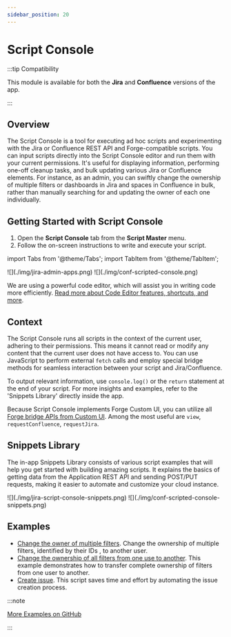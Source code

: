 ```yaml
---
sidebar_position: 20
---
```


# Script Console

:::tip Compatibility

This module is available for both the **Jira** and **Confluence** versions of the app.

:::


## Overview

The Script Console is a tool for executing ad hoc scripts and experimenting with the Jira or Confluence REST API and Forge-compatible scripts. You can input scripts directly into the Script Console editor and run them with your current permissions. It's useful for displaying information, performing one-off cleanup tasks, and bulk updating various Jira or Confluence elements. For instance, as an admin, you can swiftly change the ownership of multiple filters or dashboards in Jira and spaces in Confluence in bulk, rather than manually searching for and updating the owner of each one individually.


## Getting Started with Script Console

1. Open the **Script Console** tab from the **Script Master** menu.
2. Follow the on-screen instructions to write and execute your script.


import Tabs from '@theme/Tabs';
import TabItem from '@theme/TabItem';

<Tabs>
  <TabItem value="jira" label="In Jira version" default>
    ![](./img/jira-admin-apps.png)
  </TabItem>
  <TabItem value="conf" label="In Confluence version">
    ![](./img/conf-scripted-console.png)
  </TabItem>
</Tabs>


We are using a powerful code editor, which will assist you in writing code more efficiently. [Read more about Code Editor features, shortcuts, and more](../editor.md).


## Context

The Script Console runs all scripts in the context of the current user, adhering to their permissions. This means it cannot read or modify any content that the current user does not have access to. You can use JavaScript to perform external `fetch` calls and employ special bridge methods for seamless interaction between your script and Jira/Confluence.

To output relevant information, use `console.log()` or the `return` statement at the end of your script. For more insights and examples, refer to the 'Snippets Library' directly inside the app.

Because Script Console implements Forge Custom UI, you can utilize all [Forge bridge APIs from Custom UI](../forge-bridge-front.md). Among the most useful are `view`, `requestConfluence`, `requestJira`.


## Snippets Library

The in-app Snippets Library consists of various script examples that will help you get started with building amazing scripts. It explains the basics of getting data from the Application REST API and sending POST/PUT requests, making it easier to automate and customize your cloud instance.


<Tabs>
  <TabItem value="jira" label="In Jira version" default>
    ![](./img/jira-script-console-snippets.png)
  </TabItem>
  <TabItem value="conf" label="In Confluence version">
    ![](./img/conf-scripted-console-snippets.png)
  </TabItem>
</Tabs>


## Examples

- [Change the owner of multiple filters](./example-change-filters-owner.md). Change the ownership of multiple filters, identified by their IDs , to another user.
- [Change the ownership of all filters from one use to another](./example-transfer-filters-ownership.md). This example demonstrates how to transfer complete ownership of filters from one user to another.
- [Create issue](./example-create-issue.md). This script saves time and effort by automating the issue creation process.

<!-- import Example1 from './_example.md';

<Example1 /> -->


:::note

[More Examples on GitHub](https://github.com/kaisersoftapps/script-master)

:::
